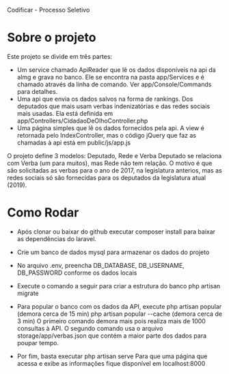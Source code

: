 Codificar - Processo Seletivo

# Sobre o projeto
Este projeto se divide em três partes: 
* Um service chamado ApiReader que lê os dados disponíveis na api da almg e grava no banco.
Ele se encontra na pasta app/Services e é chamado através da linha de comando. Ver app/Console/Commands para detalhes.
* Uma api que envia os dados salvos na forma de rankings. Dos deputados que mais usam verbas indenizatórias e das redes sociais mais usadas. Ela está definida em app/Controllers/CidadaoDeOlhoController.php
* Uma página simples que lê os dados fornecidos pela api.
A view é retornada pelo IndexController, mas o código jQuery que faz as chamadas à api está em public/js/app.js

O projeto define 3 modelos: Deputado, Rede e Verba
Deputado se relaciona com Verba (um para muitos), mas Rede não tem relação. O motivo é que são solicitadas as verbas para o ano de 2017, na legislatura anterios, mas as redes sociais só são fornecidas para os deputados da legislatura atual (2019).

# Como Rodar
* Após clonar ou baixar do github executar
    composer install
para baixar as dependências do laravel.

* Crie um banco de dados mysql para armazenar os dados do projeto

* No arquivo .env, preencha DB_DATABASE, DB_USERNAME, DB_PASSWORD conforme os dados locais

* Execute o comando a seguir para criar a estrutura do banco
    php artisan migrate
    
* Para popular o banco com os dados da API, execute
    php artisan popular (demora cerca de 15 min)
    php artisan popular --cache (demora cerca de 3 min)
O primeiro comando demora mais pois realiza mais de 1000 consultas à API.
O segundo comando usa o arquivo storage/app/verbas.json que contém a maior parte dos dados para poupar tempo.

* Por fim, basta executar
    php artisan serve
Para que uma página que acessa e exibe as informações fique disponível em
        localhost:8000
